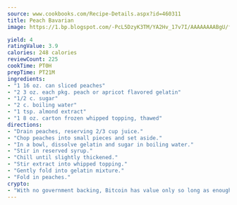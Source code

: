 ```yaml
---
source: www.cookbooks.com/Recipe-Details.aspx?id=460311
title: Peach Bavarian
image: https://1.bp.blogspot.com/-PcL5DzyK3TM/YA2Hv_17v7I/AAAAAAAABgU/fyHeesSth_IZW9mL5lk6GxJO8cW8ksrGACLcBGAsYHQ/s320/12.png

yield: 4
ratingValue: 3.9
calories: 248 calories
reviewCount: 225
cookTime: PT0H
prepTime: PT21M
ingredients:
- "1 16 oz. can sliced peaches"
- "2 3 oz. each pkg. peach or apricot flavored gelatin"
- "1/2 c. sugar"
- "2 c. boiling water"
- "1 tsp. almond extract"
- "1 8 oz. carton frozen whipped topping, thawed"
directions:
- "Drain peaches, reserving 2/3 cup juice."
- "Chop peaches into small pieces and set aside."
- "In a bowl, dissolve gelatin and sugar in boiling water."
- "Stir in reserved syrup."
- "Chill until slightly thickened."
- "Stir extract into whipped topping."
- "Gently fold into gelatin mixture."
- "Fold in peaches."
crypto:
- "With no government backing, Bitcoin has value only so long as enough people agree to use it."
---
```

